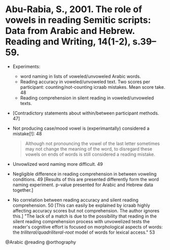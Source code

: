 # Abu-Rabia, S., 2001. The role of vowels in reading Semitic scripts: Data from Arabic and Hebrew. Reading and Writing, 14(1-2), s.39–59.

- Experiments:
    - word naming in lists of voweled/unvoweled Arabic words.
    - Reading accuracy in voweled/unvoweled text. Two scores per participant: counting/not-counting icraab mistakes. Mean score take. 48
    - Reading comprehension in silent reading in voweled/unvoweled  texts.

- [Contradictory statements about within/between participant methods. 47]

- Not producing case/mood vowel is (experimantally) considered a mistake[!]: 48

  > Although not pronouncing the vowel of the last letter sometimes may not change the meaning of the word, to disregard these vowels on ends of words is still considered a reading mistake.

- Unvowlized word naming more difficult. 49

- Negligible difference in reading comprehension in between voweling conditions. 49 [Results of this are presented differently form the word naming experiment. p-value presented for Arabic and Hebrew data together.]

- No correlation between reading accuracy and silent reading comprehension. 50 [This can easily be explained by icraab highly affecting accuracy scores but not comprehension. The author ignores this.] "The lack of a match is due to the possibility that reading in the silent reading comprehension process with unvowelized tests the reader's cognitive effort is focused on morphological aspects of words: the *triliteral/quadriliteral-root* model of words for lexical access." 53 

@Arabic
@reading
@orthography
